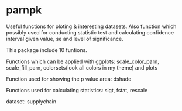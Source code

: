 # parnpk
Useful functions for ploting &amp; interesting datasets. Also function which possibly used for conducting statistic test and calculating confidence interval given value, se and level of significance.

This package include 10 funtions.

Functions which can be applied with ggplots: scale_color_parn, scale_fill_parn, colorsets(look all colors in my theme) and plots

Function used for showing the p value area: dshade

Functions used for calculating statistics: sigt, fstat, rescale

dataset: supplychain
